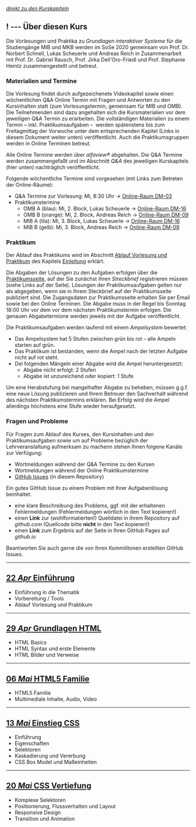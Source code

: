 *[direkt zu den Kurskapiteln](#22-apr-einführung)*

## **! _---_** Über diesen Kurs

Die Vorlesungen und Praktika zu *Grundlagen interaktiver Systeme* für die Studiengänge MIB und MKB werden im SoSe 2020 gemeinsam von Prof. Dr. Norbert Schnell, Lukas Scheuerle und Andreas Reich in Zusammenarbeit mit Prof. Dr. Gabriel Rausch, Prof. Jirka Dell'Oro-Friedl und Prof. Stephanie Heintz zusammengestellt und betreut.

### Materialien und Termine

Die Vorlesung findet durch aufgezeichenete Videokapitel sowie einen wöchentlichen Q&A Online Termin mit Fragen und Antworten zu den Kursinhalten statt (zum Vorlesungstermin, gemeinsam für MIB und OMB). Die Teilnehmenden sind dazu angehalten sich die Kursmaterialien vor dem jeweiligen Q&A Termin zu erarbeiten. Die vollständigen Materialien zu einem Termin – inkl. Praktikumsaufgaben –  werden spätenstens bis zum Freitagmittag der Vorwoche unter dem entsprechenden Kapitel (Links in diesem Dokument weiter unten) veröffentlicht. Auch die Praktikumsgruppen werden in Online Terminen betreut.

Alle Online Termine werden über *alfaview&reg;* abgehalten. Die Q&A Termine werden zusammengefaßt und im Abschnitt *Q&A* des jeweiligen Kurskapitels (hier unten) nachträglich veröffentlicht.

Folgende wöchentliche Termine sind vorgesehen (mit Links zum Betreten der Online-Räume):
- Q&A Termine zur Vorlesung: Mi, 8:30 Uhr → [Online-Raum DM-03](https://rooms.hs-furtwangen.de/rooms/dm03)
- Praktikumstermine
  - OMB A (blau): Mi, 2. Block, Lukas Scheuerle → [Online-Raum DM-16](https://rooms.hs-furtwangen.de/rooms/dm16)
  - OMB B (orange): Mi, 2. Block, Andreas Reich → [Online-Raum DM-09](https://rooms.hs-furtwangen.de/rooms/dm09)
  - MIB A (lila): Mi, 3. Block, Lukas Scheuerle → [Online-Raum DM-16](https://rooms.hs-furtwangen.de/rooms/dm16)
  - MIB B (gelb): Mi, 3. Block, Andreas Reich → [Online-Raum DM-09](https://rooms.hs-furtwangen.de/rooms/dm09)

### Praktikum

Der Ablauf des Praktikums wird im Abschnitt [Ablauf Vorlesung und Praktikum]((L00/#ablauf-vorlesung-und-praktikum)) des Kapitels [Einleitung](L00) erklärt. 

Die Abgaben der Lösungen zu den Aufgaben erfolgen über die [Praktikumsseite](workshops), auf der Sie zunächst ihren *Streckbrief* registrieren müssen (siehe Links auf der Seite). Lösungen der Praktikumsaufgaben gelten nur als abgegeben, wenn sie in Ihrem Steckbrief auf der Praktikumsseite publiziert sind. Die Zugangsdaten zur Praktikumsseite erhalten Sie per Email sowie bei den Online Terminen. Die Abgabe muss in der Regel bis Sonntag 18:00 Uhr vor dem vor dem nächsten Praktikumstermin erfolgen. Die genauen Abgabetermione werden jeweils mit der Aufgabe veröffentlicht.

Die Praktikumsaufgaben werden laufend mit einem *Ampelsystem* bewertet:
- Das Ampelsystem hat 5 Stufen zwischen grün bis rot – alle Ampeln starten auf grün.
- Das Praktikum ist bestanden, wenn die Ampel nach der letzten Aufgabe nicht auf rot steht.
- Dei folgenden Mängeln einer Abgabe wird die Ampel heruntergesetzt:
  - Abgabe nicht erfolgt: 2 Stufen
  - Abgabe ist unzureichend oder kopiert: 1 Stufe

Um eine Herabstufung bei mangelhafter Abgabe zu beheben, müssen g.g.f. eine neue Lösung publizieren und Ihrem Betreuer den Sachverhalt während des nächsten Praktikumstermins erklären. Bei Erfolg wird die Ampel allerdings höchstens eine Stufe wieder heraufgesetzt.

### Fragen und Probleme

Für Fragen zum Ablauf des Kurses, den Kursinhalten und den Praktikumsaufgaben sowie um auf Probleme bezüglich der Lehrveranstaltung aufmerksam zu machenn stehen Ihnen folgene Kanäle zur Verfügung:
- Wortmeldungen während der Q&A Termine zu den Kursen
- Wortmeldungen während der Online Praktikumstermine
- [GitHub Issues](issues) (in diesem Repository)

Ein gutes GitHub Issue zu einem Problem mit Ihrer Aufgabenlösung beinhaltet:
  - eine klare Beschreibung des Problems, ggf. mit der erhaltenen Fehlermeldungen (Fehlermeldungen wörtlich in den Text kopieren!)
  - einen **Link** zur (wohlformatierten!) Quelldatei in ihrem Repository auf *github.com* (Quellcode bitte **nicht** in den Text kopieren!)
  - einen **Link** zum Ergebnis auf der Seite in Ihren GitHub Pages auf *github.io*

Beantworten Sie auch gerne die von Ihren Kommilitonen erstellten GitHub Issues.

---

## [**22 _Apr_** Einführung](L00)  
- Einführung in die Thematik
- Vorbereitung / Tools
- Ablauf Vorlesung und Praktikum

---

## [**29 _Apr_** Grundlagen HTML](L01)  
- HTML Basics
- HTML Syntax und erste Elemente
- HTML Bilder und Verweise

---

## [**06 _Mai_** HTML5 Familie](L02)  
- HTML5 Familie
- Multimediale Inhalte, Audio, Video

---

## [**13 _Mai_** Einstieg CSS](L03)  
- Einführung
- Eigenschaften
- Selektoren
- Kaskadierung und Vererbung
- CSS Box Model und Maßeinheiten

---

## [**20 _Mai_** CSS Vertiefung](L04)

- Komplexe Selektoren
- Positionierung, Flussverhalten und Layout
- Responsive Design
- Transition und Animation
